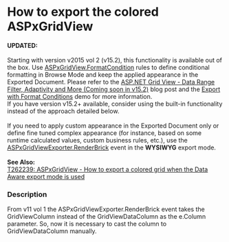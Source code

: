 # How to export the colored ASPxGridView


<p><strong>UPDATED:</strong><br><br>Starting with version v2015 vol 2 (v15.2), this functionality is available out of the box. Use <a href="https://documentation.devexpress.com/#AspNet/DevExpressWebASPxGridView_FormatConditionstopic">ASPxGridView.FormatCondition</a> rules to define conditional formatting in Browse Mode and keep the applied appearance in the Exported Document. Please refer to the <a href="https://community.devexpress.com/blogs/aspnet/archive/2015/11/10/asp-net-grid-view-data-range-filter-adaptivity-and-more-coming-soon-in-v15-2.aspx">ASP.NET Grid View - Data Range Filter, Adaptivity and More (Coming soon in v15.2)</a> blog post and the <a href="http://demos.devexpress.com/ASPxGridViewDemos/Exporting/ExportWithFormatConditions.aspx">Export with Format Conditions</a> demo for more information.<br>If you have version v15.2+ available, consider using the built-in functionality instead of the approach detailed below.<br><br>If you need to apply custom appearance in the Exported Document only or define fine tuned complex appearance (for instance, based on some runtime calculated values, custom business rules, etc.), use the <a href="http://documentation.devexpress.com/#AspNet/DevExpressWebASPxGridViewExportASPxGridViewExporter_RenderBricktopic">ASPxGridViewExporter.RenderBrick</a> event in the <strong>WYSIWYG</strong> export mode.<br><br><strong>See Also:</strong><br><a href="https://www.devexpress.com/Support/Center/p/T262239">T262239: ASPxGridView - How to export a colored grid when the Data Aware export mode is used</a></p>


<h3>Description</h3>

<p>From v11 vol 1 the ASPxGridViewExporter.RenderBrick event takes the GridViewColumn instead of the GridViewDataColumn as the e.Column parameter. So, now it is necessary to cast the column to GridViewDataColumn manually.</p>

<br/>



